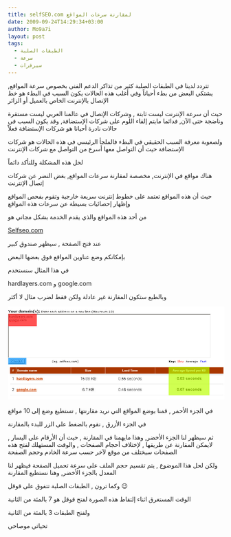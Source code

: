 ```yaml
---
title: selfSEO.com لمقارنة سرعات المواقع
date: 2009-09-24T14:29:34+03:00
author: Mo9a7i
layout: post
tags:
  - الطبقات الصلبة
  - سرعة
  - سيرفرات
---
```


تتردد لدينا في الطبقات الصلبة كثير من تذاكر الدعم الفني بخصوص سرعة المواقع, يشتكي البعض من بطء أحياناً وفي أغلب هذه الحالات يكون السبب في البطء هو خط الإتصال بالإنترنت الخاص بالعميل أو الزائر

حيث أن سرعة الإنترنت ليست ثابتة , وشركات الإتصال في عالمنا العربي ليست مستقرة وناضجة حتى الآن, فدائما مايتم إلقاء اللوم على شركات الإستضافة, وقد يكون السبب في حالات نادرة أحيانا هو شركات الإستضافة فعلاً

ولصعوبة معرفة السبب الحقيقي في البطء فالملجأ الرئيسي في هذه الحالات هو شركات الإستضافة حيث أن التواصل معها أسرع من التواصل مع شركات الإنترنت

لحل هذه المشكلة وللتأكد دائماً

هناك مواقع في الإنترنت, مخصصة لمقارنة سرعات المواقع, بغض النضر عن شركات إتصال الإنترنت

حيث أن هذه المواقع تعتمد على خطوط إنترنت سريعة خارجية وتقوم بفحص المواقع وإظهار إحصائيات بسيطة عن سرعات هذه المواقع

من أحد هذه المواقع والذي يقدم الخدمة بشكل مجاني هو

[Selfseo.com](http://www.selfseo.com/website_speed_test.php)
  
عند فتح الصفحة , سيظهر صندوق كبير

بإمكانكم وضع عناوين المواقع فوق بعضها البعض

في هذا المثال سنستخدم

hardlayers.com و google.com

وبالطبع ستكون المقارنة غير عادلة ولكن فقط لضرب مثال لا أكثر

![مقارنة سرعة قوقل مع الطبقات](assets/files/2009/09/comparesites.jpg)

في الجزء الأحمر , قمنا بوضع المواقع التي نريد مقارنتها , تستطيع وضع إلى 10 مواقع

في الجزء الأزرق , نقوم بالضغط على الزر للبدء بالمقارنة

ثم سيظهر لنا الجزء الأخضر, وهذا مايهمنا في المقارنة , حيث أن الأرقام على اليسار , لايمكن المقارنة عن طريقها , لإختلاف أحجام الصفحات , والوقت المستهلك لفتح هذه الصفحات سيختلف من موقع لآخر حسب سرعة الخادم وحجم الصفحة

ولكن لحل هذا الموضوع , يتم تقسيم حجم الملف على سرعة تحميل الصفحة فيظهر لنا المعدل بالجزء الأخضر, وهنا نستطيع المقارنة

وكما ترون , الطبقات الصلبة تتفوق على قوقل 😉

الوقت المستغرق اثناء إلتقاط هذه الصورة لفتح قوقل هو 7 بالمئة من الثانية

ولفتح الطبقات 3 بالمئة من الثانية

تحياتي
موصاحي
